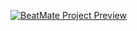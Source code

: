 [![BeatMate Project Preview](https://img.youtube.com/vi/Lum3jNE0Td8/0.jpg)](https://www.youtube.com/watch?v=Lum3jNE0Td8)
